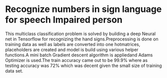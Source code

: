 # Recognize numbers in sign language for speech Impaired person
This multiclass classification problem is solved by building a deep Neural net in Tensorflow for recognizing the hand signs.Preprocessing is done on training data as well as labels are 
converted into one hotmatrices, placeholders are created and model is build using various helper functions.A mini batch Gradient descent algorithm is appliedand Adams Optimizer is used.The train accuracy 
came out to be 99.9% where as testing accuracy was 72% which was decent given the small size of training data set.
